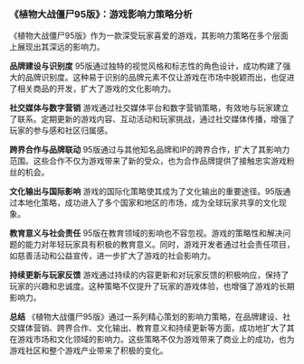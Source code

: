 ### 《植物大战僵尸95版》：游戏影响力策略分析

《植物大战僵尸95版》作为一款深受玩家喜爱的游戏，其影响力策略在多个层面上展现出其深远的影响力。

**品牌建设与识别度**
95版通过独特的视觉风格和标志性的角色设计，成功构建了强大的品牌识别度。这种易于识别的品牌元素不仅让游戏在市场中脱颖而出，也促进了相关商品的开发，扩大了游戏的文化影响力。

**社交媒体与数字营销**
游戏通过社交媒体平台和数字营销策略，有效地与玩家建立了联系。定期更新的游戏内容、互动活动和玩家挑战，通过社交媒体传播，增强了玩家的参与感和社区归属感。

**跨界合作与品牌联动**
95版通过与其他知名品牌和IP的跨界合作，扩大了其影响力范围。这些合作不仅为游戏带来了新的受众，也为合作品牌提供了接触忠实游戏粉丝的机会。

**文化输出与国际影响**
游戏的国际化策略使其成为了文化输出的重要途径。95版通过本地化策略，成功进入了多个国家和地区的市场，成为全球玩家共享的文化现象。

**教育意义与社会责任**
95版在教育领域的影响也不容忽视。游戏的策略性和解决问题的能力对年轻玩家具有积极的教育意义。同时，游戏开发者通过社会责任项目，如慈善活动和公益宣传，进一步扩大了游戏的社会影响力。

**持续更新与玩家反馈**
游戏通过持续的内容更新和对玩家反馈的积极响应，保持了玩家的兴趣和忠诚度。这种策略不仅提升了玩家的游戏体验，也增强了游戏的长期影响力。

**总结**
《植物大战僵尸95版》通过一系列精心策划的影响力策略，在品牌建设、社交媒体营销、跨界合作、文化输出、教育意义和持续更新等方面，成功地扩大了其在游戏市场和文化领域的影响力。这些策略不仅为游戏带来了商业上的成功，也为游戏社区和整个游戏产业带来了积极的变化。